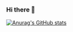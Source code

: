 ### Hi there 👋

[![Anurag's GitHub stats](https://github-readme-stats.vercel.app/api?username=anshnk)](https://github.com/anuraghazra/github-readme-stats)
